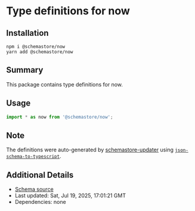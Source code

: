 # Type definitions for now

## Installation

```
npm i @schemastore/now
yarn add @schemastore/now
```

## Summary

This package contains type definitions for now.

## Usage

```ts
import * as now from '@schemastore/now';
```

## Note

The definitions were auto-generated by [schemastore-updater](https://github.com/ffflorian/schemastore-updater) using [`json-schema-to-typescript`](https://www.npmjs.com/package/json-schema-to-typescript).

## Additional Details

* [Schema source](https://github.com/SchemaStore/schemastore/tree/master/src/schemas/json/now)
* Last updated: Sat, Jul 19, 2025, 17:01:21 GMT
* Dependencies: none
